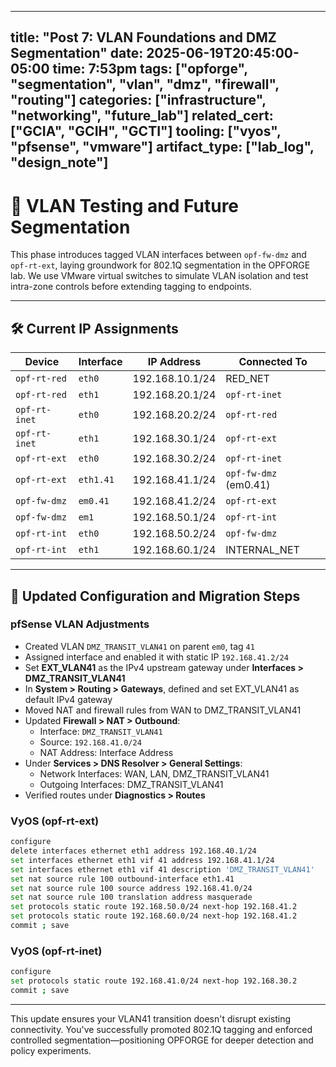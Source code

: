 
---
title: "Post 7: VLAN Foundations and DMZ Segmentation"
date: 2025-06-19T20:45:00-05:00
time: 7:53pm
tags: ["opforge", "segmentation", "vlan", "dmz", "firewall", "routing"]
categories: ["infrastructure", "networking", "future_lab"]
related_cert: ["GCIA", "GCIH", "GCTI"]
tooling: ["vyos", "pfsense", "vmware"]
artifact_type: ["lab_log", "design_note"]
---

# 🧱 VLAN Testing and Future Segmentation

This phase introduces tagged VLAN interfaces between `opf-fw-dmz` and `opf-rt-ext`, laying groundwork for 802.1Q segmentation in the OPFORGE lab. We use VMware virtual switches to simulate VLAN isolation and test intra-zone controls before extending tagging to endpoints.

---

## 🛠️ Current IP Assignments

| Device        | Interface | IP Address      | Connected To          |
| ------------- | --------- | --------------- | --------------------- |
| `opf-rt-red`  | `eth0`    | 192.168.10.1/24 | RED_NET               |
| `opf-rt-red`  | `eth1`    | 192.168.20.1/24 | `opf-rt-inet`         |
| `opf-rt-inet` | `eth0`    | 192.168.20.2/24 | `opf-rt-red`          |
| `opf-rt-inet` | `eth1`    | 192.168.30.1/24 | `opf-rt-ext`          |
| `opf-rt-ext`  | `eth0`    | 192.168.30.2/24 | `opf-rt-inet`         |
| `opf-rt-ext`  | `eth1.41` | 192.168.41.1/24 | `opf-fw-dmz` (em0.41) |
| `opf-fw-dmz`  | `em0.41`  | 192.168.41.2/24 | `opf-rt-ext`          |
| `opf-fw-dmz`  | `em1`     | 192.168.50.1/24 | `opf-rt-int`          |
| `opf-rt-int`  | `eth0`    | 192.168.50.2/24 | `opf-fw-dmz`          |
| `opf-rt-int`  | `eth1`    | 192.168.60.1/24 | INTERNAL_NET          |

---

## 🔧 Updated Configuration and Migration Steps

### pfSense VLAN Adjustments
- Created VLAN `DMZ_TRANSIT_VLAN41` on parent `em0`, tag `41`
- Assigned interface and enabled it with static IP `192.168.41.2/24`
- Set **EXT_VLAN41** as the IPv4 upstream gateway under **Interfaces > DMZ_TRANSIT_VLAN41**
- In **System > Routing > Gateways**, defined and set EXT_VLAN41 as default IPv4 gateway
- Moved NAT and firewall rules from WAN to DMZ_TRANSIT_VLAN41
- Updated **Firewall > NAT > Outbound**:
  - Interface: `DMZ_TRANSIT_VLAN41`
  - Source: `192.168.41.0/24`
  - NAT Address: Interface Address
- Under **Services > DNS Resolver > General Settings**:
  - Network Interfaces: WAN, LAN, DMZ_TRANSIT_VLAN41
  - Outgoing Interfaces: DMZ_TRANSIT_VLAN41
- Verified routes under **Diagnostics > Routes**

### VyOS (opf-rt-ext)
```bash
configure
delete interfaces ethernet eth1 address 192.168.40.1/24
set interfaces ethernet eth1 vif 41 address 192.168.41.1/24
set interfaces ethernet eth1 vif 41 description 'DMZ_TRANSIT_VLAN41'
set nat source rule 100 outbound-interface eth1.41
set nat source rule 100 source address 192.168.41.0/24
set nat source rule 100 translation address masquerade
set protocols static route 192.168.50.0/24 next-hop 192.168.41.2
set protocols static route 192.168.60.0/24 next-hop 192.168.41.2
commit ; save
```

### VyOS (opf-rt-inet)
```bash
configure
set protocols static route 192.168.41.0/24 next-hop 192.168.30.2
commit ; save
```

---

This update ensures your VLAN41 transition doesn't disrupt existing connectivity. You've successfully promoted 802.1Q tagging and enforced controlled segmentation—positioning OPFORGE for deeper detection and policy experiments.
